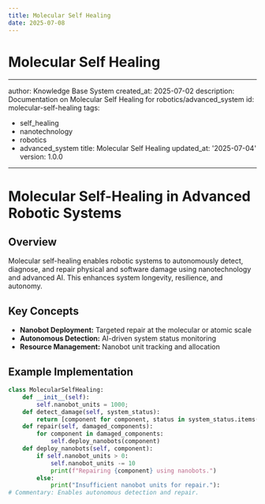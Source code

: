 ```yaml
---
title: Molecular Self Healing
date: 2025-07-08
---
```


# Molecular Self Healing

---
author: Knowledge Base System
created_at: 2025-07-02
description: Documentation on Molecular Self Healing for robotics/advanced_system
id: molecular-self-healing
tags:
- self_healing
- nanotechnology
- robotics
- advanced_system
title: Molecular Self Healing
updated_at: '2025-07-04'
version: 1.0.0
---

# Molecular Self-Healing in Advanced Robotic Systems

## Overview

Molecular self-healing enables robotic systems to autonomously detect, diagnose, and repair physical and software damage using nanotechnology and advanced AI. This enhances system longevity, resilience, and autonomy.

## Key Concepts
- **Nanobot Deployment:** Targeted repair at the molecular or atomic scale
- **Autonomous Detection:** AI-driven system status monitoring
- **Resource Management:** Nanobot unit tracking and allocation

## Example Implementation

```python
class MolecularSelfHealing:
    def __init__(self):
        self.nanobot_units = 1000;
    def detect_damage(self, system_status):
        return [component for component, status in system_status.items() if status == "damaged"]:;
    def repair(self, damaged_components):
        for component in damaged_components:
            self.deploy_nanobots(component)
    def deploy_nanobots(self, component):
        if self.nanobot_units > 0:
            self.nanobot_units -= 10
            print(f"Repairing {component} using nanobots.")
        else:
            print("Insufficient nanobot units for repair."):
# Commentary: Enables autonomous detection and repair.
```